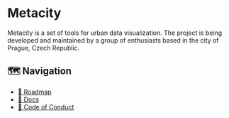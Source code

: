 # Metacity

Metacity is a set of tools for urban data visualization. The project is being developed and maintained by a group of enthusiasts based in the city of Prague, Czech Republic.

## 🗺 Navigation
- [📅 Roadmap](https://github.com/MetacitySuite/Roadmap)
- [📝 Docs](https://metacitysuite.gitbook.io)
- [📜 Code of Conduct](../CODE_OF_CONDUCT.md)


